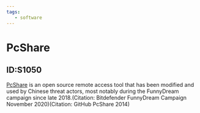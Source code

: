 ```yaml
---
tags:
   - software
---
```

# PcShare
## ID:S1050
[PcShare](software/S1050) is an open source remote access tool that has been modified and used by Chinese threat actors, most notably during the FunnyDream campaign since late 2018.(Citation: Bitdefender FunnyDream Campaign November 2020)(Citation: GitHub PcShare 2014)
